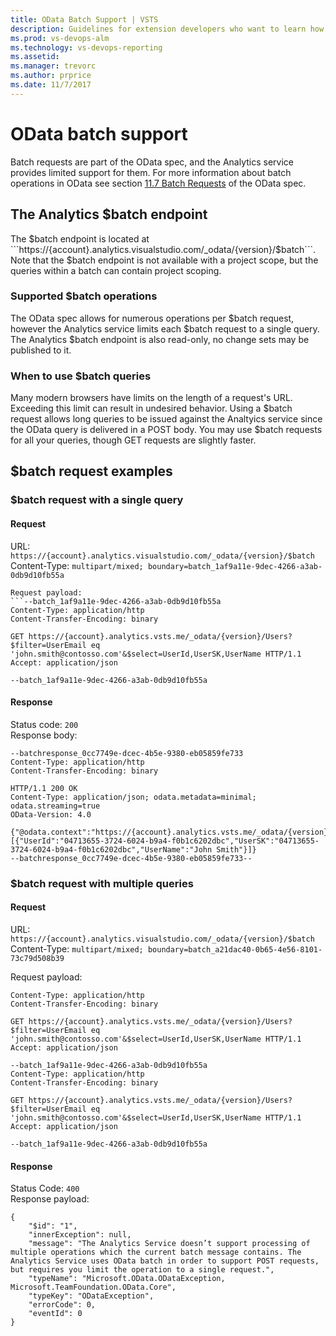 ```yaml
---
title: OData Batch Support | VSTS
description: Guidelines for extension developers who want to learn how to write good OData queries.
ms.prod: vs-devops-alm
ms.technology: vs-devops-reporting
ms.assetid: 
ms.manager: trevorc
ms.author: prprice
ms.date: 11/7/2017
---
```


# OData batch support
Batch requests are part of the OData spec, and the Analytics service provides limited support for them. For more information about batch operations in OData see section [11.7 Batch Requests](http://docs.oasis-open.org/odata/odata/v4.0/errata03/os/complete/part1-protocol/odata-v4.0-errata03-os-part1-protocol-complete.html#_Toc453752313) of the OData spec.


## The Analytics $batch endpoint
The $batch endpoint is located at ```https://{account}.analytics.visualstudio.com/_odata/{version}/$batch```. Note that the $batch endpoint is not available with a project scope, but the queries within a batch can contain project scoping.

### Supported $batch operations
The OData spec allows for numerous operations per $batch request, however the Analytics service limits each $batch request to a single query. The Analytics $batch endpoint is also read-only, no change sets may be published to it.

### When to use $batch queries
Many modern browsers have limits on the length of a request's URL. Exceeding this limit can result in undesired behavior. Using a $batch request allows long queries to be issued against the Analtyics service since the OData query is delivered in a POST body. You may use $batch requests for all your queries, though GET requests are slightly faster.

## $batch request examples

### $batch request with a single query
#### Request
URL: ```https://{account}.analytics.visualstudio.com/_odata/{version}/$batch```  
Content-Type: ```multipart/mixed; boundary=batch_1af9a11e-9dec-4266-a3ab-0db9d10fb55a```
```
Request payload:
```--batch_1af9a11e-9dec-4266-a3ab-0db9d10fb55a
Content-Type: application/http
Content-Transfer-Encoding: binary

GET https://{account}.analytics.vsts.me/_odata/{version}/Users?$filter=UserEmail eq 'john.smith@contosso.com'&$select=UserId,UserSK,UserName HTTP/1.1
Accept: application/json

--batch_1af9a11e-9dec-4266-a3ab-0db9d10fb55a
```
#### Response
Status code: ```200```  
Response body:
```
--batchresponse_0cc7749e-dcec-4b5e-9380-eb05859fe733
Content-Type: application/http
Content-Transfer-Encoding: binary

HTTP/1.1 200 OK
Content-Type: application/json; odata.metadata=minimal; odata.streaming=true
OData-Version: 4.0

{"@odata.context":"https://{account}.analytics.vsts.me/_odata/{version}/$metadata#Users(UserId,UserSK,UserName)","value":[{"UserId":"04713655-3724-6024-b9a4-f0b1c6202dbc","UserSK":"04713655-3724-6024-b9a4-f0b1c6202dbc","UserName":"John Smith"}]}
--batchresponse_0cc7749e-dcec-4b5e-9380-eb05859fe733--
```
### $batch request with multiple queries
#### Request
URL: ```https://{account}.analytics.visualstudio.com/_odata/{version}/$batch```  
Content-Type: ```multipart/mixed; boundary=batch_a21dac40-0b65-4e56-8101-73c79d508b39```

Request payload:
```--batch_1af9a11e-9dec-4266-a3ab-0db9d10fb55a
Content-Type: application/http
Content-Transfer-Encoding: binary

GET https://{account}.analytics.vsts.me/_odata/{version}/Users?$filter=UserEmail eq 'john.smith@contosso.com'&$select=UserId,UserSK,UserName HTTP/1.1
Accept: application/json

--batch_1af9a11e-9dec-4266-a3ab-0db9d10fb55a
Content-Type: application/http
Content-Transfer-Encoding: binary

GET https://{account}.analytics.vsts.me/_odata/{version}/Users?$filter=UserEmail eq 'john.smith@contosso.com'&$select=UserId,UserSK,UserName HTTP/1.1
Accept: application/json

--batch_1af9a11e-9dec-4266-a3ab-0db9d10fb55a
```
#### Response
Status Code: ```400```  
Response payload:
```
{
    "$id": "1",
    "innerException": null,
    "message": "The Analytics Service doesn’t support processing of multiple operations which the current batch message contains. The Analytics Service uses OData batch in order to support POST requests, but requires you limit the operation to a single request.",
    "typeName": "Microsoft.OData.ODataException, Microsoft.TeamFoundation.OData.Core",
    "typeKey": "ODataException",
    "errorCode": 0,
    "eventId": 0
}
```